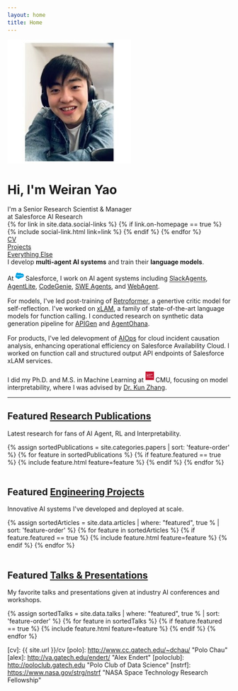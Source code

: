```yaml
---
layout: home
title: Home
---
```


<div id="intro-wrapper" class="l-text">
	<div id="intro-title-wrapper">
		<div id="intro-image-wrapper">
			<img id="intro-image" src="/images/portrait.jpg"></div>
		<div id="intro-title-text-wrapper">
			<h1 id="intro-title">Hi, I'm Weiran Yao</h1>
			<div id="intro-subtitle">I'm a Senior Research Scientist & Manager</div>
			<div id="intro-subtitle">at Salesforce AI Research</div>
			<div id="intro-title-socials">
				{% for link in site.data.social-links %}
					{% if link.on-homepage == true %}
						{% include social-link.html link=link %}
					{% endif %}
				{% endfor %}
			</div>
		</div>
	</div>
	<!-- <hr class="l-middle home-hr"> -->
	<div id="everything-else" class="l-middle">
		<a href="{{ site.url }}/cv"><div><i class="fa fa-portrait icon icon-right-space"></i>CV</div></a>
		<a href="{{ site.url }}/projects"><div><i class="fa fa-shapes icon icon-right-space"></i>Projects</div></a>
		<a href="{{ site.url }}/everything-else"><div><i class="fa fa-list-ul icon icon-right-space"></i>Everything Else</div></a>
	</div>
	<div>
		I develop <span class="cv-vis"><b>multi-agent AI systems</b></span> and train their <span class="cv-ai"><b>language models</b></span>.
	</div>
	<div style="height: 1rem"></div>
	<div>
		At <img class="intro-logo" style="width: 19px; padding-bottom: 5px;" src="/images/salesforce.svg"> Salesforce, I work on AI agent systems including <a href="/blog/slack-agents"><span class="cv-vis">SlackAgents</span></a>, <a href="/papers/agentlite"><span class="cv-vis">AgentLite</span></a>, <a href="https://engineering.salesforce.com/codegenie-how-salesforce-leveraged-generative-ai-to-enhance-internal-developer-productivity/?utm_source=socialshare&utm_medium=organic_social&utm_campaign=amer_sfjobs_sfteaw&utm_content=graphic&blaid=6592267"><span class="cv-vis">CodeGenie</span></a>, <a href="/papers/dei"><span class="cv-vis">SWE Agents</span></a>, and <a href="https://www.loom.com/share/408133a7a8e14208842afbe1c140727c?sid=fd6d0181-a52b-4acd-82a7-7831bd26dcbe"><span class="cv-vis">WebAgent</span></a>.
	</div>
	<div style="height: 1rem"></div>
	<div>
		For models, I've led post-training of <a href="/papers/retroformer"><span class="cv-ai">Retroformer</span></a>, a genertive critic model for self-reflection. I've worked on <a href="/papers/xlam"><span class="cv-ai">xLAM</span></a>, a family of state-of-the-art language models for function calling. I conducted research on synthetic data generation pipeline for <a href="/papers/apigen"><span class="cv-ai">APIGen</span></a> and <a href="/papers/agent-ohana"><span class="cv-ai">AgentOhana</span></a>.
	</div>
	<div style="height: 1rem"></div>
	<div>
		For products, I've led delevopment of <a href="/blog/aiops"><span class="cv-vis">AIOps</span></a> for cloud incident causation analysis, enhancing operational efficiency on Salesforce Availability Cloud. I worked on <span class="cv-vis">function call</span> and <span class="cv-vis">structured output</span> API endpoints of Salesforce xLAM services.
	</div>
	<div style="height: 1rem"></div>
	<div>
		I did my Ph.D. and M.S. in Machine Learning at <img class="intro-logo" style="width: 19px; padding-bottom: 5px;" src="/images/cmu.png"> CMU, focusing on model interpretability, where I was advised by <a href="https://www.andrew.cmu.edu/user/kunz1/index.html">Dr. Kun Zhang</a>.
	</div>
</div>

<hr class="l-middle home-hr">

<h2 class="feature-title">Featured <a href="/cv/#publications">Research Publications</a></h2>

<p class="feature-text">
	Latest research for fans of AI Agent, RL and Interpretability.
</p>

<div class="cover-wrapper cover-wrapper-3-col l-page">
	{% assign sortedPublications = site.categories.papers | sort: 'feature-order' %}
	{% for feature in sortedPublications %}
		{% if feature.featured == true %}
			{% include feature.html feature=feature %}
		{% endif %}
	{% endfor %}
</div>

<br>

<h2 class="feature-title">Featured <a href="/cv/#interactive-articles">Engineering Projects</a></h2>

<p class="feature-text">
	Innovative AI systems I've developed and deployed at scale.
</p>

<div class="cover-wrapper cover-wrapper-3-col l-page">
	{% assign sortedArticles = site.data.articles | where: "featured", true % | sort: 'feature-order' %}
	{% for feature in sortedArticles %}
		{% if feature.featured == true %}
			{% include feature.html feature=feature %}
		{% endif %}
	{% endfor %}
</div>

<br>
<h2 class="feature-title">Featured <a href="https://parametric.press/about">Talks & Presentations</a></h2>

<p class="feature-text">
	My favorite talks and presentations given at industry AI conferences and workshops.
</p>

<div class="cover-wrapper cover-wrapper-3-col l-page">
	{% assign sortedTalks = site.data.talks | where: "featured", true % | sort: 'feature-order' %}
	{% for feature in sortedTalks %}
		{% if feature.featured == true %}
			{% include feature.html feature=feature %}
		{% endif %}
	{% endfor %}
</div>



[gt]: http://www.gatech.edu "Georgia Tech"
[cse]: http://cse.gatech.edu "Georgia Tech Computational Science and Engineering"
[coc]: http://www.cc.gatech.edu "Georgia Tech College of Computing"

[cv]: {{ site.url }}/cv
[polo]: http://www.cc.gatech.edu/~dchau/ "Polo Chau"
[alex]: http://va.gatech.edu/endert/ "Alex Endert"
[poloclub]: http://poloclub.gatech.edu "Polo Club of Data Science"
[nstrf]: https://www.nasa.gov/strg/nstrf "NASA Space Technology Research Fellowship"